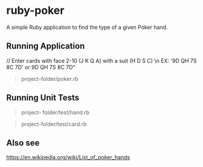 # ruby-poker
A simple Ruby application to find the type of a given Poker hand.

Running Application
---------------------------
//  Enter cards with face 2-10 (J K Q A) with a suit (H D S C)  \n EX: '9D QH 7S 8C 7D' or 9D QH 7S 8C 7D"

>project-folder/poker.rb   



Running Unit Tests
----------------------------

>project- folder/test/hand.rb

>project-folder/test/card.rb


Also see
--------------------------------
https://en.wikipedia.org/wiki/List_of_poker_hands
